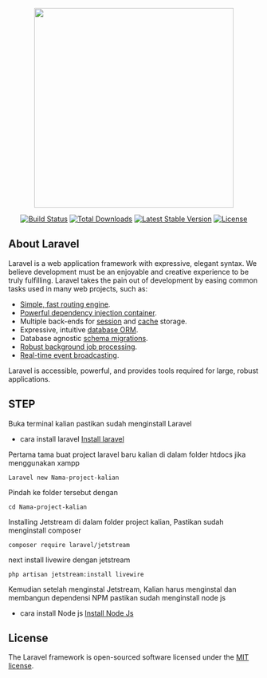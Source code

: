 <p align="center"><a href="https://laravel.com" target="_blank"><img src="https://raw.githubusercontent.com/laravel/art/master/logo-lockup/5%20SVG/2%20CMYK/1%20Full%20Color/laravel-logolockup-cmyk-red.svg" width="400"></a></p>

<p align="center">
<a href="https://travis-ci.org/laravel/framework"><img src="https://travis-ci.org/laravel/framework.svg" alt="Build Status"></a>
<a href="https://packagist.org/packages/laravel/framework"><img src="https://img.shields.io/packagist/dt/laravel/framework" alt="Total Downloads"></a>
<a href="https://packagist.org/packages/laravel/framework"><img src="https://img.shields.io/packagist/v/laravel/framework" alt="Latest Stable Version"></a>
<a href="https://packagist.org/packages/laravel/framework"><img src="https://img.shields.io/packagist/l/laravel/framework" alt="License"></a>
</p>

## About Laravel

Laravel is a web application framework with expressive, elegant syntax. We believe development must be an enjoyable and creative experience to be truly fulfilling. Laravel takes the pain out of development by easing common tasks used in many web projects, such as:

- [Simple, fast routing engine](https://laravel.com/docs/routing).
- [Powerful dependency injection container](https://laravel.com/docs/container).
- Multiple back-ends for [session](https://laravel.com/docs/session) and [cache](https://laravel.com/docs/cache) storage.
- Expressive, intuitive [database ORM](https://laravel.com/docs/eloquent).
- Database agnostic [schema migrations](https://laravel.com/docs/migrations).
- [Robust background job processing](https://laravel.com/docs/queues).
- [Real-time event broadcasting](https://laravel.com/docs/broadcasting).

Laravel is accessible, powerful, and provides tools required for large, robust applications.

## STEP 
Buka terminal kalian pastikan sudah menginstall Laravel 

 - cara install laravel <a href="https://laravel.com/docs/8.x">Install laravel</a>

Pertama tama buat project laravel baru kalian di dalam folder htdocs jika menggunakan xampp

```
Laravel new Nama-project-kalian
```

Pindah ke folder tersebut dengan 

```
cd Nama-project-kalian
```

Installing Jetstream di dalam folder project kalian, Pastikan sudah menginstall composer

```
composer require laravel/jetstream
```
next install livewire dengan jetstream

```
php artisan jetstream:install livewire
```

Kemudian setelah menginstal Jetstream, Kalian harus menginstal dan membangun dependensi NPM pastikan sudah menginstall node js 

 - cara install Node js <a href="https://nodejs.org/en/download/">Install Node Js</a>




## License

The Laravel framework is open-sourced software licensed under the [MIT license](https://opensource.org/licenses/MIT).
